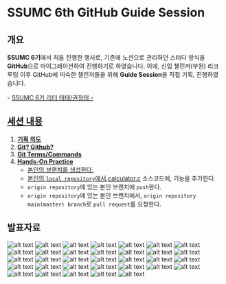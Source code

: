 # SSUMC 6th GitHub Guide Session

## 개요

**SSUMC 6기**에서 처음 진행한 행사로, 기존에 노션으로 관리하던 스터디 방식을 **GitHub**으로 마이그레이션하여 진행하기로 하였습니다. 이에, 신입 챌린저(부원) 리크루팅 이후 GitHub에 미숙한 챌린저들을 위해 **Guide Session**을 직접 기획, 진행하였습니다.


\- <a href="https://github.com/oxdjww">SSUMC 6기 리더 태태/권정태 -

## 세션 내용

1. **기획 의도**
2. **Git? Github?**
3. **Git Terms/Commands**
4. **Hands-On Practice**
    - 본인의 브랜치를 생성한다.
    - 본인의 `local repository`에서,[calculator.c](https://github.com/SSUMC-6th/TEST/blob/main/calculator.c) 소스코드에, 기능을 추가한다.
    - `origin repository`에 있는 본인 브랜치에 `push`한다.
    - `origin repository`에 있는 본인 브랜치에서, `origin repository main(master) branch`로 `pull request`를 요청한다.


## 발표자료

![alt text](imgs/1-1.jpg) ![alt text](imgs/1-2.jpg) ![alt text](imgs/2.jpg) ![alt text](imgs/3.jpg) ![alt text](imgs/4.jpg) ![alt text](imgs/5.jpg) ![alt text](imgs/6.jpg) ![alt text](imgs/7.jpg) ![alt text](imgs/8.jpg) ![alt text](imgs/9.jpg) ![alt text](imgs/10.jpg) ![alt text](imgs/11.jpg) ![alt text](imgs/12.jpg) ![alt text](imgs/13.jpg) ![alt text](imgs/14.jpg) ![alt text](imgs/15.jpg) ![alt text](imgs/16.jpg) ![alt text](imgs/17.jpg) ![alt text](imgs/18.jpg) ![alt text](imgs/19.jpg) ![alt text](imgs/20.jpg) ![alt text](imgs/21.jpg) ![alt text](imgs/22.jpg) ![alt text](imgs/23.jpg) ![alt text](imgs/24.jpg) ![alt text](imgs/25.jpg) ![alt text](imgs/26.jpg) ![alt text](imgs/27.jpg) ![alt text](imgs/28.jpg) ![alt text](imgs/29.jpg) ![alt text](imgs/30.jpg) ![alt text](imgs/31.jpg) ![alt text](imgs/32.jpg)